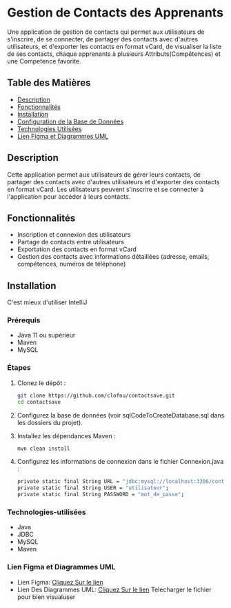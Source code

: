 # Gestion de Contacts des Apprenants

Une application de gestion de contacts qui permet aux utilisateurs de s'inscrire, de se connecter, de partager des contacts avec d'autres utilisateurs, et d'exporter les contacts en format vCard,
de visualiser la liste de ses contacts, chaque apprenants à plusieurs Attributs(Compétences) et une Competence favorite.

## Table des Matières

- [Description](#description)
- [Fonctionnalités](#fonctionnalités)
- [Installation](#installation)
- [Configuration de la Base de Données](#configuration-de-la-base-de-données)
- [Technologies Utilisées](#technologies-utilisées)
- [Lien Figma et Diagrammes UML](#figma)

## Description

Cette application permet aux utilisateurs de gérer leurs contacts, de partager des contacts avec d'autres utilisateurs et d'exporter des contacts en format vCard. Les utilisateurs peuvent s'inscrire et se connecter à l'application pour accéder à leurs contacts.

## Fonctionnalités

- Inscription et connexion des utilisateurs
- Partage de contacts entre utilisateurs
- Exportation des contacts en format vCard
- Gestion des contacts avec informations détaillées (adresse, emails, compétences, numéros de téléphone)

## Installation
C'est mieux d'utiliser IntelliJ

### Prérequis

- Java 11 ou supérieur
- Maven
- MySQL

### Étapes

1. Clonez le dépôt :

   ```sh
   git clone https://github.com/clofou/contactsave.git
   cd contactsave

2. Configurez la base de données (voir sqlCodeToCreateDatabase.sql dans les dossiers du projet).
3. Installez les dépendances Maven :
   ```sh
   mvn clean install
   
5. Configurez les informations de connexion dans le fichier Connexion.java :
   
   ```sh
   private static final String URL = "jdbc:mysql://localhost:3306/contactsave";
   private static final String USER = "utilisateur";
   private static final String PASSWORD = "mot_de_passe";
   
### Technologies-utilisées
- Java
- JDBC
- MySQL
- Maven

### Lien Figma et Diagrammes UML
- Lien Figma: [Cliquez Sur le lien](https://www.figma.com/design/SpiHZVftGRcIfvZQ7iL3Uo/Untitled?node-id=0-1&t=n8ZPxuwAzcevuAy5-1)
- Lien Des Diagrammes UML: [Cliquez Sur le lien](https://drive.google.com/file/d/1Hc5gYTC8KNCKffwTglRnGoI9PLRYAntk/view?usp=sharing) Telecharger le fichier pour bien visualuser
